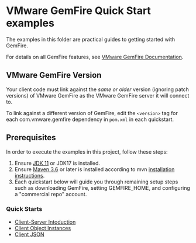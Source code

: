 <!--
  ~ Copyright (c) VMware, Inc. 2023. All rights reserved.
  ~ SPDX-License-Identifier: Apache-2.0
  -->

# VMware GemFire Quick Start examples
The examples in this folder are practical guides to getting started with GemFire.

For details on all GemFire features, see [VMware GemFire Documentation](https://docs.vmware.com/en/VMware-GemFire).

## VMware GemFire Version
Your client code must link against the _same or older_ version (ignoring patch versions) of VMware GemFire as the VMware GemFire server it will connect to.

To link against a different version of GemFire, edit the `<version>` tag for each com.vmware.gemfire dependency in `pom.xml` in each quickstart.

## Prerequisites

In order to execute the examples in this project, follow these steps:
1. Ensure [JDK 11](https://bell-sw.com/pages/downloads/) or JDK17 is installed.
1. Ensure [Maven 3.6](https://maven.apache.org/download.cgi) or later is installed according to mvn [installation instructions](https://maven.apache.org/install.html).
1. Each quickstart below will guide you through remaining setup steps such as downloading GemFire, setting GEMFIRE_HOME, and configuring a "commercial repo" account.

### Quick Starts

* [Client-Server Intoduction](quickstart/001_client_server_introduction/README.md)
* [Client Object Instances](quickstart/002_client_server_user_objects/README.md)
* [Client JSON](quickstart/003_client_server_json/README.md)
